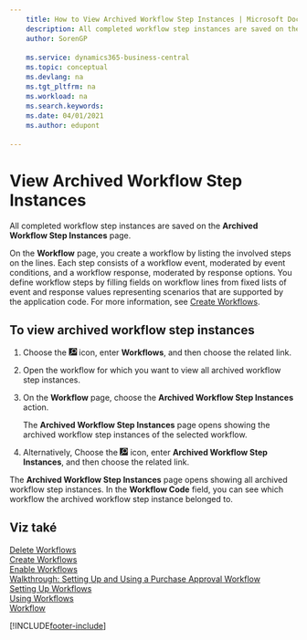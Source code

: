 ```yaml
---
    title: How to View Archived Workflow Step Instances | Microsoft Docs
    description: All completed workflow step instances are saved on the **Archived Workflow Step Instances** page.
    author: SorenGP

    ms.service: dynamics365-business-central
    ms.topic: conceptual
    ms.devlang: na
    ms.tgt_pltfrm: na
    ms.workload: na
    ms.search.keywords:
    ms.date: 04/01/2021
    ms.author: edupont

---
```

# View Archived Workflow Step Instances
All completed workflow step instances are saved on the **Archived Workflow Step Instances** page.

On the **Workflow** page, you create a workflow by listing the involved steps on the lines. Each step consists of a workflow event, moderated by event conditions, and a workflow response, moderated by response options. You define workflow steps by filling fields on workflow lines from fixed lists of event and response values representing scenarios that are supported by the application code. For more information, see [Create Workflows](across-how-to-create-workflows.md).

## To view archived workflow step instances
1. Choose the ![Lightbulb that opens the Tell Me feature](media/ui-search/search_small.png "Tell me what you want to do") icon, enter **Workflows**, and then choose the related link.
2. Open the workflow for which you want to view all archived workflow step instances.
3. On the **Workflow** page, choose the **Archived Workflow Step Instances** action.

   The **Archived Workflow Step Instances** page opens showing the archived workflow step instances of the selected workflow.
4. Alternatively, Choose the ![Lightbulb that opens the Tell Me feature](media/ui-search/search_small.png "Tell me what you want to do") icon, enter **Archived Workflow Step Instances**, and then choose the related link.

The **Archived Workflow Step Instances** page opens showing all archived workflow step instances. In the **Workflow Code** field, you can see which workflow the archived workflow step instance belonged to.

## Viz také
[Delete Workflows](across-how-to-delete-workflows.md)   
[Create Workflows](across-how-to-create-workflows.md)   
[Enable Workflows](across-how-to-enable-workflows.md)   
[Walkthrough: Setting Up and Using a Purchase Approval Workflow](walkthrough-setting-up-and-using-a-purchase-approval-workflow.md)   
[Setting Up Workflows](across-set-up-workflows.md)   
[Using Workflows](across-use-workflows.md)   
[Workflow](across-workflow.md)


[!INCLUDE[footer-include](includes/footer-banner.md)]